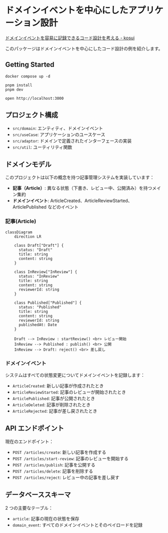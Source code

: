 # ドメインイベントを中心にしたアプリケーション設計

[ドメインイベントを容易に記録できるコード設計を考える - kosui](https://kosui.me/posts/2025/05/06/142842)

このパッケージはドメインイベントを中心にしたコード設計の例を紹介します。

## Getting Started

```
docker compose up -d
```

```
pnpm install
pnpm dev
```

```
open http://localhost:3000
```

## プロジェクト構成

- `src/domain`: エンティティ、ドメインイベント
- `src/useCase`: アプリケーションのユースケース
- `src/adaptor`: ドメインで定義されたインターフェースの実装
- `src/util`: ユーティリティ関数

## ドメインモデル

このプロジェクトは以下の概念を持つ記事管理システムを実装しています：

- **記事（Article）**: 異なる状態（下書き、レビュー中、公開済み）を持つメイン集約
- **ドメインイベント**: ArticleCreated、ArticleReviewStarted、ArticlePublished などのイベント

### 記事(Article)

```mermaid
classDiagram
    direction LR

    class Draft["Draft"] {
      status: "Draft"
      title: string
      content: string
    }

    class InReview["InReview"] {
      status: "InReview"
      title: string
      content: string
      reviewerId: string
    }

    class Published["Published"] {
      status: "Published"
      title: string
      content: string
      reviewerId: string
      publishedAt: Date
    }

    Draft --> InReview : startReview() <br> レビュー開始
    InReview --> Published : publish() <br> 公開
    InReview --> Draft: reject() <br> 差し戻し
```

### ドメインイベント

システムはすべての状態変更についてドメインイベントを記録します：

- `ArticleCreated`: 新しい記事が作成されたとき
- `ArticleReviewStarted`: 記事のレビューが開始されたとき
- `ArticlePublished`: 記事が公開されたとき
- `ArticleDeleted`: 記事が削除されたとき
- `ArticleRejected`: 記事が差し戻されたとき

## API エンドポイント

現在のエンドポイント：

- `POST /articles/create`: 新しい記事を作成する
- `POST /articles/start-review`: 記事のレビューを開始する
- `POST /articles/publish`: 記事を公開する
- `POST /articles/delete`: 記事を削除する
- `POST /articles/reject`: レビュー中の記事を差し戻す

## データベーススキーマ

2 つの主要なテーブル：

- `article`: 記事の現在の状態を保存
- `domain_event`: すべてのドメインイベントとそのペイロードを記録

